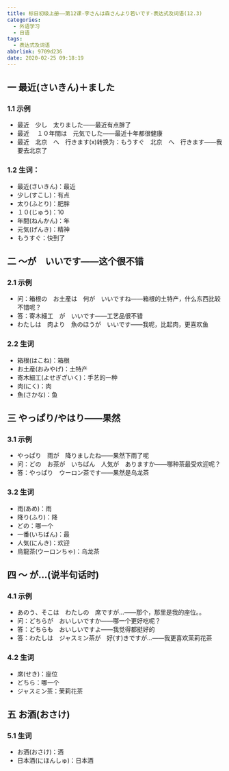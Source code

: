 ```yaml
---
title: 标日初级上册——第12课-李さんは森さんより若いです-表达式及词语(12.3)
categories:
  - 外语学习
  - 日语
tags:
  - 表达式及词语
abbrlink: 9709d236
date: 2020-02-25 09:18:19
---
```

## 一 最近(さいきん)＋ました

### 1.1 示例

* 最近　少し　太りました——最近有点胖了
* 最近 　１０年間は　元気でした——最近十年都很健康
* 最近　北京　へ　行きます(x)转换为：もうすぐ　北京　へ　行きます——我要去北京了

<!--more-->

### 1.2 生词：  

* 最近(さいきん)：最近
* 少し(すこし)：有点
* 太り(ふとり)：肥胖
* １０(じゅう)：10
* 年間(ねんかん)：年
* 元気(げんき)：精神
* もうすぐ：快到了

## 二 ～が　いいです——这个很不错

### 2.1 示例

* 问：箱根の　お土産は　何が　いいですね——箱根的土特产，什么东西比较不错呢？
* 答：寄木細工　が　いいです——工艺品很不错
* わたしは　肉より　魚のほうが　いいです——我呢，比起肉，更喜欢鱼

### 2.2 生词

* 箱根(はこね)：箱根
* お土産(おみやげ)：土特产
* 寄木細工(よせぎざいく)：手艺的一种
* 肉(にく)：肉
* 魚(さかな)：鱼

## 三 やっぱり/やはり——果然

### 3.1 示例

* やっぱり　雨が　降りましたね——果然下雨了呢
* 问：どの　お茶が　いちばん　人気が　ありますか——哪种茶最受欢迎呢？
* 答：やっぱり　ウーロン茶です——果然是乌龙茶

### 3.2 生词

* 雨(あめ)：雨
* 降り(ふり)：降
* どの：哪一个
* 一番(いちばん)：最
* 人気(にんき)：欢迎
* 烏龍茶(ウーロンちゃ)：乌龙茶

## 四 ～ が...(说半句话时)

### 4.1 示例

* あのう、そこは　わたしの　席ですが...——那个，那里是我的座位。。
* 问：どちらが　おいしいですか——哪一个更好吃呢？
* 答：どちらも　おいしいですよ——我觉得都挺好的
* 答：わたしは　ジャスミン茶が　好(す)きですが...——我更喜欢茉莉花茶 

### 4.2 生词

* 席(せき)：座位
* どちら：哪一个
* ジャスミン茶：茉莉花茶

## 五 お酒(おさけ)

### 5.1 生词

* お酒(おさけ)：酒
* 日本酒(にほんしゅ)：日本酒